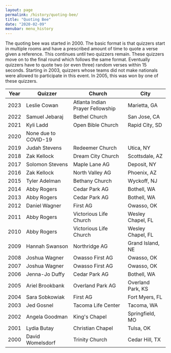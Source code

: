 ```yaml
---
layout: page
permalink: /history/quoting-bee/
title: "Quoting Bee"
date: "2020-02-09"
menubar: menu_history
---
```


The quoting bee was started in 2000. The basic format is that quizzers start in multiple rooms and have a prescribed amount of time to quote a verse given a reference. This continues until two quizzers remain. These quizzers move on to the final round which
follows the same format. Eventually quizzers have to quote two (or even three) random verses within 15 seconds. Starting in 2003, quizzers whose teams did not make nationals were allowed to participate in this event. In 2005, this was won by one of these quizzers.

| Year | Quizzer              | Church                           | City              |
| ---- | -------------------- | -------------------------------- | ----------------- |
| 2023 | Leslie Cowan         | Atlanta Indian Prayer Fellowship | Marietta, GA      |
| 2022 | Samuel Jebaraj       | Bethel Church                    | San Jose, CA      |
| 2021 | Kyli Ladd            | Open Bible Church                | Rapid City, SD    |
| 2020 | None due to COVID-19 |                                  |                   |
| 2019 | Judah Stevens        | Redeemer Church                  | Utica, NY         |
| 2018 | Zak Kellock          | Dream City Church                | Scottsdale, AZ    |
| 2017 | Solomon Stevens      | Maple Lane AG                    | Deposit, NY       |
| 2016 | Zak Kellock          | North Valley AG                  | Phoenix, AZ       |
| 2015 | Tyler Adelman        | Bethany Church                   | Wyckoff, NJ       |
| 2014 | Abby Rogers          | Cedar Park AG                    | Bothell, WA       |
| 2013 | Abby Rogers          | Cedar Park AG                    | Bothell, WA       |
| 2012 | Daniel Wagner        | First AG                         | Owasso, OK        |
| 2011 | Abby Rogers          | Victorious Life Church           | Wesley Chapel, FL |
| 2010 | Abby Rogers          | Victorious Life Church           | Wesley Chapel, FL |
| 2009 | Hannah Swanson       | Northridge AG                    | Grand Island, NE  |
| 2008 | Joshua Wagner        | Owasso First AG                  | Owasso, OK        |
| 2007 | Joshua Wagner        | Owasso First AG                  | Owasso, OK        |
| 2006 | Jenna-Jo Duffy       | Cedar Park AG                    | Bothell, WA       |
| 2005 | Ariel Brookbank      | Overland Park AG                 | Overland Park, KS |
| 2004 | Sara Sobkowiak       | First AG                         | Fort Myers, FL    |
| 2003 | Jed Gosnel           | Tacoma Life Center               | Tacoma, WA        |
| 2002 | Angela Goodman       | King's Chapel                    | Springfield, MO   |
| 2001 | Lydia Butay          | Christian Chapel                 | Tulsa, OK         |
| 2000 | David Womelsdorf     | Trinity Church                   | Cedar Hill, TX    |
